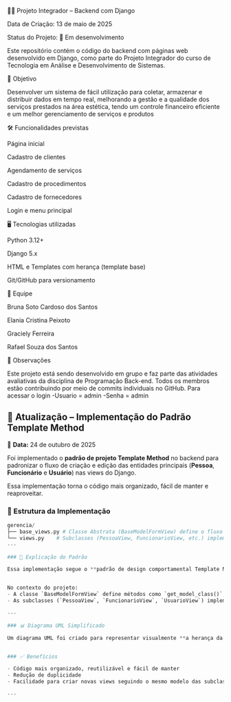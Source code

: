 💇‍♀️ Projeto Integrador – Backend com Django

Data de Criação: 13 de maio de 2025

Status do Projeto: 🚧 Em desenvolvimento

Este repositório contém o código do backend com páginas web desenvolvido em Django, como parte do Projeto Integrador do curso de Tecnologia em Análise e Desenvolvimento de Sistemas.

🧩 Objetivo

Desenvolver um sistema de fácil utilização para coletar, armazenar e distribuir dados em tempo real, melhorando a gestão e a qualidade dos serviços prestados na área estética, tendo um controle financeiro eficiente e um melhor gerenciamento de serviços e produtos

🛠 Funcionalidades previstas

Página inicial

Cadastro de clientes

Agendamento de serviços

Cadastro de procedimentos

Cadastro de fornecedores

Login e menu principal

🖥 Tecnologias utilizadas

Python 3.12+

Django 5.x

HTML e Templates com herança (template base)

Git/GitHub para versionamento

👥 Equipe

Bruna Soto Cardoso dos Santos

Elania Cristina Peixoto

Graciely Ferreira

Rafael Souza dos Santos

📌 Observações

Este projeto está sendo desenvolvido em grupo e faz parte das atividades avaliativas da disciplina de Programação Back-end.
Todos os membros estão contribuindo por meio de commits individuais no GitHub.
Para acessar o login 
-Usuario = admin
-Senha = admin


## 🧠 Atualização – Implementação do Padrão Template Method  
📅 **Data:** 24 de outubro de 2025  

Foi implementado o **padrão de projeto Template Method** no backend para padronizar o fluxo de criação e edição das entidades principais (**Pessoa**, **Funcionário** e **Usuário**) nas views do Django.  

Essa implementação torna o código mais organizado, fácil de manter e reaproveitar.

### 🔹 Estrutura da Implementação

```python
gerencia/
├── base_views.py # Classe Abstrata (BaseModelFormView) define o fluxo principal (Template Method).
└── views.py    # Subclasses (PessoaView, FuncionarioView, etc.) implementam os hooks específicos.
---

### 📘 Explicação do Padrão

Essa implementação segue o **padrão de design comportamental Template Method**, que define o esqueleto de um algoritmo na superclasse, mas permite que as subclasses substituam etapas específicas sem alterar sua estrutura geral.


No contexto do projeto:
- A classe `BaseModelFormView` define métodos como `get_model_class()`, `get_template_name()` e `get_success_url()` (abstratos).
- As subclasses (`PessoaView`, `FuncionarioView`, `UsuarioView`) implementam esses métodos, mantendo o mesmo fluxo geral de criação/edição.

---

### 📊 Diagrama UML Simplificado

Um diagrama UML foi criado para representar visualmente **a herança da classe abstrata e a relação entre as subclasses**, incluindo associações como a vinculação de `Funcionario` e `Usuario` com `Pessoa`.  


### ✅ Benefícios

- Código mais organizado, reutilizável e fácil de manter  
- Redução de duplicidade 
- Facilidade para criar novas views seguindo o mesmo modelo das subclasses. 

---
